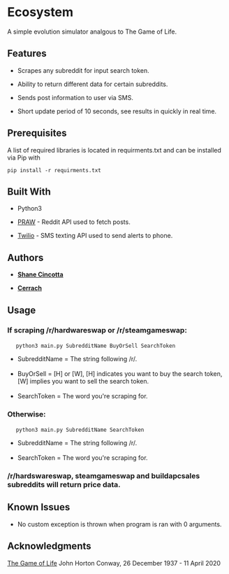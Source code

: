 # Ecosystem

A simple evolution simulator analgous to The Game of Life.

## Features

* Scrapes any subreddit for input search token.<br/>

* Ability to return different data for certain subreddits.<br/>

* Sends post information to user via SMS.<br/>

* Short update period of 10 seconds, see results in quickly in real time.<br/>

## Prerequisites

A list of required libraries is located in requirments.txt and can be installed via Pip with 

```pip install -r requirments.txt```

## Built With

* Python3

* [PRAW](https://praw.readthedocs.io/en/latest/getting_started/installation.html) - Reddit API used to fetch posts.

* [Twilio](https://www.twilio.com/docs/quickstart/python) - SMS texting API used to send alerts to phone.

## Authors

* **[Shane Cincotta](https://github.com/cincottash)**

* **[Cerrach](https://github.com/cerrachiochris)**

## Usage

### If scraping /r/hardwareswap or /r/steamgameswap:
&nbsp;&nbsp;&nbsp;&nbsp;
```python3 main.py SubredditName BuyOrSell SearchToken```
&nbsp;&nbsp;&nbsp;&nbsp;&nbsp;
* SubredditName = The string following /r/. <br/>
&nbsp;&nbsp;&nbsp;&nbsp;&nbsp;
* BuyOrSell = [H] or [W], [H] indicates you want to buy the search token, [W] implies you want to sell the search token.<br/>
&nbsp;&nbsp;&nbsp;&nbsp;&nbsp;
* SearchToken = The word you're scraping for.<br/>
### Otherwise:
&nbsp;&nbsp;&nbsp;&nbsp;
```python3 main.py SubredditName SearchToken```
&nbsp;&nbsp;&nbsp;&nbsp;&nbsp;
* SubredditName = The string following /r/. <br/>
&nbsp;&nbsp;&nbsp;&nbsp;&nbsp;
* SearchToken = The word you're scraping for.<br/>

### /r/hardswareswap, steamgameswap and buildapcsales subreddits will return price data.<br/>

## Known Issues
* No custom exception is thrown when program is ran with 0 arguments.

## Acknowledgments

[The Game of Life](https://en.wikipedia.org/wiki/Conway%27s_Game_of_Life)
John Horton Conway, 26 December 1937 - 11 April 2020

